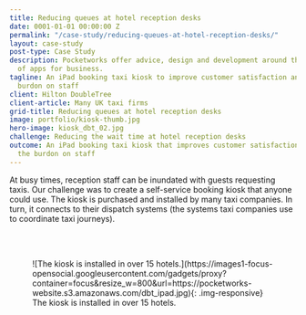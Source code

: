 ```yaml
---
title: Reducing queues at hotel reception desks
date: 0001-01-01 00:00:00 Z
permalink: "/case-study/reducing-queues-at-hotel-reception-desks/"
layout: case-study
post-type: Case Study
description: Pocketworks offer advice, design and development around the implementation
  of apps for business.
tagline: An iPad booking taxi kiosk to improve customer satisfaction and reduce the
  burdon on staff
client: Hilton DoubleTree
client-article: Many UK taxi firms
grid-title: Reducing queues at hotel reception desks
image: portfolio/kiosk-thumb.jpg
hero-image: kiosk_dbt_02.jpg
challenge: Reducing the wait time at hotel reception desks
outcome: An iPad booking taxi kiosk that improves customer satisfaction and reduces
  the burdon on staff
---
```


At busy times, reception staff can be inundated with guests requesting taxis. Our challenge was to create a self-service booking kiosk that anyone could use. The kiosk is purchased and installed by many taxi companies. In turn, it connects to their dispatch systems (the systems taxi companies use to coordinate taxi journeys).

<br/><br/>

<figure markdown="1">
![The kiosk is installed in over 15 hotels.](https://images1-focus-opensocial.googleusercontent.com/gadgets/proxy?container=focus&resize_w=800&url=https://pocketworks-website.s3.amazonaws.com/dbt_ipad.jpg){: .img-responsive}
<figcaption>
  The kiosk is installed in over 15 hotels.
</figcaption>
</figure>
